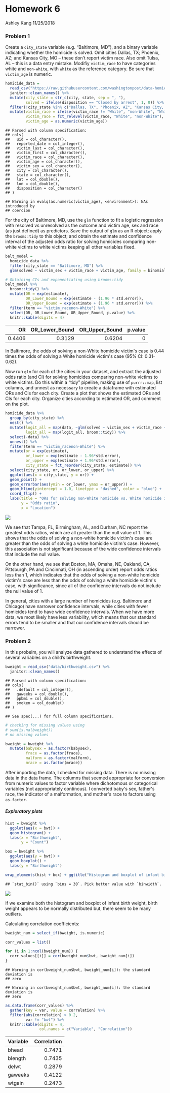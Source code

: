 Homework 6
================
Ashley Kang
11/25/2018

### Problem 1

Create a `city_state` variable (e.g. “Baltimore, MD”), and a binary variable indicating whether the homicide is solved. Omit cities Dallas, TX; Phoenix, AZ; and Kansas City, MO – these don’t report victim race. Also omit Tulsa, AL – this is a data entry mistake. Modifiy `victim_race` to have categories white and `non-white`, with `white` as the reference category. Be sure that `victim_age` is numeric.

``` r
homicide_data = 
  read_csv("https://raw.githubusercontent.com/washingtonpost/data-homicides/master/homicide-data.csv") %>% 
  janitor::clean_names() %>% 
  mutate(city_state = str_c(city, state, sep = ", "),
         solved = ifelse(disposition == "Closed by arrest", 1, 0)) %>%
  filter(!city_state %in% c("Dallas, TX", "Phoenix, AZ", "Kansas City, MO", "Tulsa, AL")) %>% 
  mutate(victim_race = ifelse(victim_race != "White", "non-White", "White"), 
         victim_race = fct_relevel(victim_race, "White", "non-White"),
         victim_age = as.numeric(victim_age))
```

    ## Parsed with column specification:
    ## cols(
    ##   uid = col_character(),
    ##   reported_date = col_integer(),
    ##   victim_last = col_character(),
    ##   victim_first = col_character(),
    ##   victim_race = col_character(),
    ##   victim_age = col_character(),
    ##   victim_sex = col_character(),
    ##   city = col_character(),
    ##   state = col_character(),
    ##   lat = col_double(),
    ##   lon = col_double(),
    ##   disposition = col_character()
    ## )

    ## Warning in evalq(as.numeric(victim_age), <environment>): NAs introduced by
    ## coercion

For the city of Baltimore, MD, use the `glm` function to fit a logistic regression with resolved vs unresolved as the outcome and victim age, sex and race (as just defined) as predictors. Save the output of `glm` as an R object; apply the `broom::tidy` to this object; and obtain the estimate and confidence interval of the adjusted odds ratio for solving homicides comparing non-white victims to white victims keeping all other variables fixed.

``` r
balt_model =
  homicide_data %>% 
  filter(city_state == "Baltimore, MD") %>% 
  glm(solved ~ victim_sex + victim_race + victim_age, family = binomial, data = .)

# Obtaining CIs and exponentiating using broom::tidy
balt_model %>% 
  broom::tidy() %>% 
  mutate(OR = exp(estimate),
         OR_Lower_Bound = exp(estimate - (1.96 * std.error)),
         OR_Upper_Bound = exp(estimate + (1.96 * std.error))) %>% 
  filter(term == "victim_racenon-White") %>% 
  select(OR, OR_Lower_Bound, OR_Upper_Bound, p.value) %>% 
  knitr::kable(digits = 4)
```

|      OR|  OR\_Lower\_Bound|  OR\_Upper\_Bound|  p.value|
|-------:|-----------------:|-----------------:|--------:|
|  0.4406|            0.3129|            0.6204|        0|

In Baltimore, the odds of solving a non-White homicide victim's case is 0.44 times the odds of solving a White homicide victim's case (95% CI: 0.31-0.62).

Now run `glm` for each of the cities in your dataset, and extract the adjusted odds ratio (and CI) for solving homicides comparing non-white victims to white victims. Do this within a “tidy” pipeline, making use of `purrr::map`, list columns, and unnest as necessary to create a dataframe with estimated ORs and CIs for each city. Create a plot that shows the estimated ORs and CIs for each city. Organize cities according to estimated OR, and comment on the plot.

``` r
homicide_data %>% 
  group_by(city_state) %>% 
  nest() %>% 
  mutate(logit_all = map(data, ~glm(solved ~ victim_sex + victim_race + victim_age, family = binomial, data = .x)), 
         logit_all = map(logit_all, broom::tidy)) %>% 
  select(-data) %>% 
  unnest() %>% 
  filter(term == "victim_racenon-White") %>% 
  mutate(or = exp(estimate), 
         or_lower = exp(estimate - 1.96*std.error), 
         or_upper = exp(estimate + 1.96*std.error), 
         city_state = fct_reorder(city_state, estimate)) %>% 
  select(city_state, or, or_lower, or_upper) %>% 
  ggplot(aes(x = city_state, y = or)) + 
  geom_point() + 
  geom_errorbar(aes(ymin = or_lower, ymax = or_upper)) + 
  geom_hline(yintercept = 1.0, linetype = "dashed", color = "blue") + 
  coord_flip() + 
  labs(title = "ORs for solving non-White homicide vs. White homicide in various cities", 
       y = "Odds ratio", 
       x = "Location")
```

![](p8105_hw6_aik2136_files/figure-markdown_github/all_cities_model_1-1.png)

We see that Tampa, FL, Birmingham, AL, and Durham, NC report the greatest odds ratios, which are all greater than the null value of 1. This shows that the odds of solving a non-white homicide victim's case are greater than the odds of solving a white homicide victim's case. However, this association is not significant because of the wide confidence intervals that include the null value.

On the other hand, we see that Boston, MA, Omaha, NE, Oakland, CA, Pittsburgh, PA and Cincinnati, OH (in ascending order) report odds ratios less than 1, which indicates that the odds of solving a non-white homicide victim's case are less than the odds of solving a white homicide victim's case, with significance, since all of the confidence intervals do not include the null value of 1.

In general, cities with a large number of homicides (e.g. Baltimore and Chicago) have narrower confidence intervals, while cities with fewer homicides tend to have wide confidence intervals. When we have more data, we most likely have less variability, which means that our standard errors tend to be smaller and that our confidence intervals should be narrower.

### Problem 2

In this probelm, you will analyze data gathered to understand the effects of several variables on a child’s birthweight.

``` r
bweight = read_csv("data/birthweight.csv") %>% 
  janitor::clean_names()
```

    ## Parsed with column specification:
    ## cols(
    ##   .default = col_integer(),
    ##   gaweeks = col_double(),
    ##   ppbmi = col_double(),
    ##   smoken = col_double()
    ## )

    ## See spec(...) for full column specifications.

``` r
# checking for missing values using 
# sum(is.na(bweight))
# no missing values

bweight = bweight %>%  
  mutate(babysex = as.factor(babysex), 
         frace = as.factor(frace), 
         malform = as.factor(malform), 
         mrace = as.factor(mrace))
```

After importing the data, I checked for missing data. There is no missing data in the data frame. The columns that seemed appropriate for conversion from numeric values to factor variable where dichotomous or categorical variables (not appropriately continous). I converted baby's sex, father's race, the indicator of a malformation, and mother's race to factors using `as.factor`.

##### Exploratory plots

``` r
hist = bweight %>% 
  ggplot(aes(x = bwt)) + 
  geom_histogram() + 
  labs(x = "Birthweight", 
       y = "Count")

box = bweight %>% 
  ggplot(aes(y = bwt)) + 
  geom_boxplot() + 
  labs(y = "Birthweight")

wrap_elements(hist + box) + ggtitle("Histogram and boxplot of infant birthweight")
```

    ## `stat_bin()` using `bins = 30`. Pick better value with `binwidth`.

![](p8105_hw6_aik2136_files/figure-markdown_github/exploratory_2-1.png)

If we examine both the histogram and boxplot of infant birth weight, birth weight appears to be normally distributed but, there seem to be many outliers.

Calculating correlation coefficients:

``` r
bweight_num = select_if(bweight, is.numeric)

corr_values = list()

for (i in 1:ncol(bweight_num)) {
  corr_values[[i]] = cor(bweight_num$bwt, bweight_num[i])
}
```

    ## Warning in cor(bweight_num$bwt, bweight_num[i]): the standard deviation is
    ## zero

    ## Warning in cor(bweight_num$bwt, bweight_num[i]): the standard deviation is
    ## zero

``` r
as.data.frame(corr_values) %>% 
  gather(key = var, value = correlation) %>% 
  filter(abs(correlation) > 0.2, 
         var != "bwt") %>% 
  knitr::kable(digits = 4, 
               col.names = c("Variable", "Correlation"))
```

| Variable |  Correlation|
|:---------|------------:|
| bhead    |       0.7471|
| blength  |       0.7435|
| delwt    |       0.2879|
| gaweeks  |       0.4122|
| wtgain   |       0.2473|
